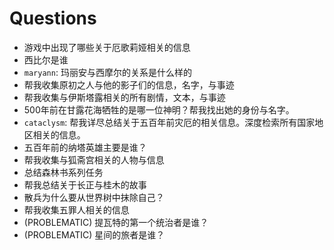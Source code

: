 # Questions

- 游戏中出现了哪些关于厄歌莉娅相关的信息
- 西比尔是谁
- `maryann`: 玛丽安与西摩尔的关系是什么样的
- 帮我收集原初之人与他的影子们的信息，名字，与事迹
- 帮我收集与伊斯塔露相关的所有剧情，文本，与事迹
- 500年前在甘露花海牺牲的是哪一位神明？帮我找出她的身份与名字。
- `cataclysm`: 帮我详尽总结关于五百年前灾厄的相关信息。深度检索所有国家地区相关的信息。
- 五百年前的纳塔英雄主要是谁？
- 帮我收集与狐斋宫相关的人物与信息
- 总结森林书系列任务
- 帮我总结关于长正与桂木的故事
- 散兵为什么要从世界树中抹除自己？
- 帮我收集五罪人相关的信息
- (PROBLEMATIC) 提瓦特的第一个统治者是谁？
- (PROBLEMATIC) 星间的旅者是谁？
